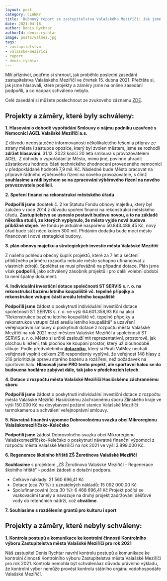 ```yaml
---
layout: post
category: CLANKY
title: 'Dubnový report ze zastupitelstva Valašského Meziříčí: Jak jsme hlasovali?'
date: 2021-04-18
author: Denis Rychtar
authorId: denis.rychtar
image: posts/valmez.jpg
tags: 
- zastupitelstvo
- valasske-mezirici
- report
- denis-rychtar
---
```


Milí příznivci, pojďme si shrnout, jak proběhlo poslední zasedání zastupitelstva Valašského Meziříčí ve čtvrtek 15. dubna 2021. Přečtěte si, jak jsme hlasovali, které projekty a záměry jsme na online zasedání podpořili, a co naopak schváleno nebylo.

Celé zasedání si můžete poslechnout ze zvukového záznamu [ZDE](https://www.valasskemezirici.cz/usneseni-zapisy-hlasovani-zvukovy-zaznam-2018-2022/ds-2844/archiv=1&p1=17888).


## Projekty a záměry, které byly schváleny:


**1. Hlasování o dohodě vypořádání Smlouvy o nájmu podniku uzavřené s Nemocnicí AGEL Valašské Meziříčí a.s.** 

Z důvodu nedostatečné informovanosti několikaletého řešení a příprav ze strany města i zástupce opozice, který byl zvolen městem, jsme se rozhodli **zdržet hlasování**. 31.12. 2023 končí 20 letá smlouva s provozovatelem AGEL. Z dohody o vypořádání je Město, mimo jiné, povinno uhradit zůstatkovou hodnotu části technického zhodnocení provedeného nemocnicí v předpokládané hodnotě 7,9 mil. Kč. Následně bude Město pracovat na přípravě řádného výběrového řízení na nového provozovatele, s čímž **souhlasíme a rádi bychom se na zpracování výběrového řízení na nového provozovatele podíleli**.

**2. Spoření financí na rekonstrukci městského úřadu**

**Podpořili jsme** dodatek č. 2 ke Statutu Fondu obnovy majetku, který byl založen v roce 2014 z důvodu spoření financí na rekonstrukci městského úřadu. **Zastupitelstvo se usneslo postavit budovu novou, a to na základě několika studií, ze kterých vyplynulo, že město vyjde nová budova přibližně stejně**. Ve fondu je aktuálně naspořeno 50.843.489,45 Kč, nový úřad bude stát něco kolem 300 mil. Přidáním dodatku bude moci město financovat i nové strategické budovy.

**3. plán obnovy majetku a strategických investic města Valašské Meziříčí**

Z našeho pohledu obecný šuplík projektů, které za 7 let a sečtení přibližného průměru rozpočtu nebude město schopno ufinancovat z vlastních zdrojů. Spoléhat se musí převážně na případné dotace. Plán jsme však **podpořili**, jako schválený zásobník projektů i pro další volební období to není špatný dokument.

**4. Individuální investiční dotace společnosti ST SERVIS s. r. o. na rekonstrukci bazénu letního koupaliště vč. tepelné přípojky a rekonstrukce vstupní části areálu letního koupaliště**

**Podpořili jsme** žádost o poskytnutí individuální investiční dotace společnosti ST SERVIS s. r. o. ve výši 64.601.358,93 Kč na akci "Rekonstrukce bazénu letního koupaliště vč. tepelné přípojky a rekonstrukce vstupní části areálu letního koupaliště" a uzavření veřejnoprávní smlouvy o poskytnutí dotace z rozpočtu města Valašské Meziříčí na rok 2021 mezi městem Valašské Meziříčí a společností ST SERVIS s. r. o. 
Město si určitě zaslouží mít reprezentativní, prostorově, jak plochou k ležení, tak plochou ke koupání prostor, který už dlouhodobě slibuje. Podle předvolebního **[dotazníku](https://docs.google.com/forms/d/15jsevrdrW5V69BlcIC3ijUkYapHatnnE1Z2iRQ-R4Qk/edit#responses)**, který si Piráti ValMez nechali veřejností vyplnit celkem 216 respondenty vyplývá, že veřejnost 148 hlasy z 216 prioritizuje opravu starého bazénu a rozšíření, než požadavek na sportovní halu. **Hlasovali jsme PRO tento projekt, ale sportovní halou se do budoucna hodláme zabývat dále, tak jako v předchozích letech**.

**4. Dotace z rozpočtu města Valašské Meziříčí Hasičskému záchrannému sboru** 

**Podpořili jsme** žádost o poskytnutí individuální investiční dotace z rozpočtu města Valašské Meziříčí Hasičskému záchrannému sboru Zlínského kraje ve výši 150.000 Kč na dovybavení požární stanice Valašské Meziříčí termokamerou a schválení veřejnoprávní smlouvy.

**5. Návratná finanční výpomoc Dobrovolnému svazku obcí Mikroregionu Valašskomeziříčsko-Kelečsko**

**Podpořili jsme** žádost Dobrovolného svazku obcí Mikroregionu Valašskomeziříčsko-Kelečsko o poskytnutí návratné finanční výpomoci z rozpočtu města Valašské Meziříčí na rok 2021 ve výši 3.899.000 Kč.

**6. Regenerace školního hřiště ZŠ Žerotínova Valašské Meziříčí**

**Souhlasíme** s projektem „ZŠ Žerotínova Valašské Meziříčí – Regenerace školního hřiště“ – podání žádosti o dotační podporu. 
* Celkové náklady: 21 560 696,41 Kč
* Dotace (cca 70 %) z uznatelných nákladů: 15 092 000,00 Kč 
* Spolufinancování (cca 30 %): 6 468 696,41 Kč
Projekt počítá se vsakovacími tunely a navazuje na druhý projekt zadržování děšťové vody do retenčních nádrží, což **chválíme**.

**7. Souhlasíme s rozdělením grantů pro kulturu i sport**


## Projekty a záměry, které nebyly schváleny:


**1. Kontrola postupů a komunikace ke kontrolní činnosti Kontrolního výboru Zastupitelstva města Valašské Meziříčí pro rok 2021**

Náš zastupitel Denis Rychtar navrhl kontrolu postupů a komunikace ke kontrolní činnosti Kontrolního výboru Zastupitelstva města Valašské Meziříčí pro rok 2021. Kontrola nemohla být schválenáaz důvodu právního výkladu, že kontrolní výbor nemůže provést kontrolu státního orgánu vodohospodáře Valašské Meziříčí.




